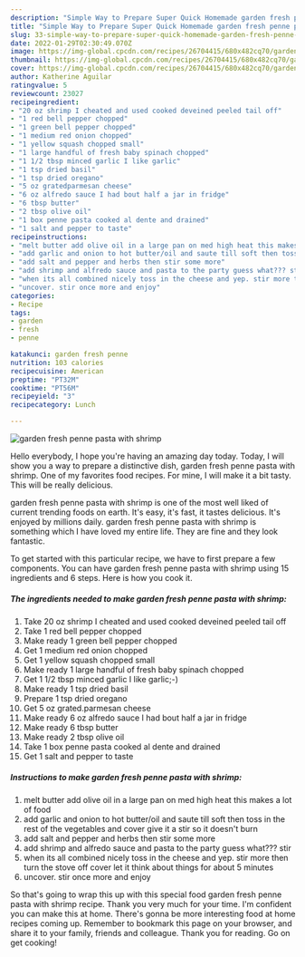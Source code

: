 ```yaml
---
description: "Simple Way to Prepare Super Quick Homemade garden fresh penne pasta with shrimp"
title: "Simple Way to Prepare Super Quick Homemade garden fresh penne pasta with shrimp"
slug: 33-simple-way-to-prepare-super-quick-homemade-garden-fresh-penne-pasta-with-shrimp
date: 2022-01-29T02:30:49.070Z
image: https://img-global.cpcdn.com/recipes/26704415/680x482cq70/garden-fresh-penne-pasta-with-shrimp-recipe-main-photo.jpg
thumbnail: https://img-global.cpcdn.com/recipes/26704415/680x482cq70/garden-fresh-penne-pasta-with-shrimp-recipe-main-photo.jpg
cover: https://img-global.cpcdn.com/recipes/26704415/680x482cq70/garden-fresh-penne-pasta-with-shrimp-recipe-main-photo.jpg
author: Katherine Aguilar
ratingvalue: 5
reviewcount: 23027
recipeingredient:
- "20 oz shrimp I cheated and used cooked deveined peeled tail off"
- "1 red bell pepper chopped"
- "1 green bell pepper chopped"
- "1 medium red onion chopped"
- "1 yellow squash chopped small"
- "1 large handful of fresh baby spinach chopped"
- "1 1/2 tbsp minced garlic I like garlic"
- "1 tsp dried basil"
- "1 tsp dried oregano"
- "5 oz gratedparmesan cheese"
- "6 oz alfredo sauce I had bout half a jar in fridge"
- "6 tbsp butter"
- "2 tbsp olive oil"
- "1 box penne pasta cooked al dente and drained"
- "1 salt and pepper to taste"
recipeinstructions:
- "melt butter add olive oil in a large pan on med high heat this makes a lot of food"
- "add garlic and onion to hot butter/oil and saute till soft then toss in the rest of the vegetables and cover give it a stir so it doesn&#39;t burn"
- "add salt and pepper and herbs then stir some more"
- "add shrimp and alfredo sauce and pasta to the party guess what??? stir"
- "when its all combined nicely toss in the cheese and yep. stir more then turn the stove off cover let it think about things for about 5 minutes"
- "uncover. stir once more and enjoy"
categories:
- Recipe
tags:
- garden
- fresh
- penne

katakunci: garden fresh penne 
nutrition: 103 calories
recipecuisine: American
preptime: "PT32M"
cooktime: "PT56M"
recipeyield: "3"
recipecategory: Lunch

---
```



![garden fresh penne pasta with shrimp](https://img-global.cpcdn.com/recipes/26704415/680x482cq70/garden-fresh-penne-pasta-with-shrimp-recipe-main-photo.jpg)

Hello everybody, I hope you're having an amazing day today. Today, I will show you a way to prepare a distinctive dish, garden fresh penne pasta with shrimp. One of my favorites food recipes. For mine, I will make it a bit tasty. This will be really delicious.



garden fresh penne pasta with shrimp is one of the most well liked of current trending foods on earth. It's easy, it's fast, it tastes delicious. It's enjoyed by millions daily. garden fresh penne pasta with shrimp is something which I have loved my entire life. They are fine and they look fantastic.


To get started with this particular recipe, we have to first prepare a few components. You can have garden fresh penne pasta with shrimp using 15 ingredients and 6 steps. Here is how you cook it.

<!--inarticleads1-->

##### The ingredients needed to make garden fresh penne pasta with shrimp:

1. Take 20 oz shrimp I cheated and used cooked deveined peeled tail off
1. Take 1 red bell pepper chopped
1. Make ready 1 green bell pepper chopped
1. Get 1 medium red onion chopped
1. Get 1 yellow squash chopped small
1. Make ready 1 large handful of fresh baby spinach chopped
1. Get 1 1/2 tbsp minced garlic I like garlic;-)
1. Make ready 1 tsp dried basil
1. Prepare 1 tsp dried oregano
1. Get 5 oz grated.parmesan cheese
1. Make ready 6 oz alfredo sauce I had bout half a jar in fridge
1. Make ready 6 tbsp butter
1. Make ready 2 tbsp olive oil
1. Take 1 box penne pasta cooked al dente and drained
1. Get 1 salt and pepper to taste




<!--inarticleads2-->

##### Instructions to make garden fresh penne pasta with shrimp:

1. melt butter add olive oil in a large pan on med high heat this makes a lot of food
1. add garlic and onion to hot butter/oil and saute till soft then toss in the rest of the vegetables and cover give it a stir so it doesn&#39;t burn
1. add salt and pepper and herbs then stir some more
1. add shrimp and alfredo sauce and pasta to the party guess what??? stir
1. when its all combined nicely toss in the cheese and yep. stir more then turn the stove off cover let it think about things for about 5 minutes
1. uncover. stir once more and enjoy




So that's going to wrap this up with this special food garden fresh penne pasta with shrimp recipe. Thank you very much for your time. I'm confident you can make this at home. There's gonna be more interesting food at home recipes coming up. Remember to bookmark this page on your browser, and share it to your family, friends and colleague. Thank you for reading. Go on get cooking!

